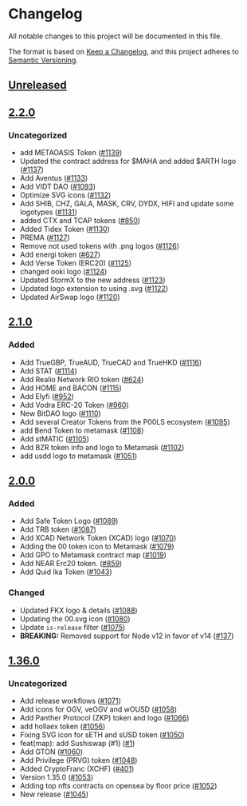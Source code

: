 # Changelog
All notable changes to this project will be documented in this file.

The format is based on [Keep a Changelog](https://keepachangelog.com/en/1.0.0/),
and this project adheres to [Semantic Versioning](https://semver.org/spec/v2.0.0.html).

## [Unreleased]

## [2.2.0]
### Uncategorized
- add METAOASIS Token ([#1139](https://github.com/MetaMask/contract-metadata/pull/1139))
- Updated the contract address for $MAHA and added $ARTH logo ([#1137](https://github.com/MetaMask/contract-metadata/pull/1137))
- Add Aventus ([#1133](https://github.com/MetaMask/contract-metadata/pull/1133))
- Add VIDT DAO ([#1093](https://github.com/MetaMask/contract-metadata/pull/1093))
- Optimize SVG icons ([#1132](https://github.com/MetaMask/contract-metadata/pull/1132))
- Add SHIB, CHZ, GALA, MASK, CRV, DYDX, HIFI and update some logotypes ([#1131](https://github.com/MetaMask/contract-metadata/pull/1131))
- added CTX and TCAP tokens ([#850](https://github.com/MetaMask/contract-metadata/pull/850))
- Added Tidex Token ([#1130](https://github.com/MetaMask/contract-metadata/pull/1130))
- PREMA ([#1127](https://github.com/MetaMask/contract-metadata/pull/1127))
- Remove not used tokens with .png logos ([#1126](https://github.com/MetaMask/contract-metadata/pull/1126))
- Add energi token ([#627](https://github.com/MetaMask/contract-metadata/pull/627))
- Add Verse Token (ERC20) ([#1125](https://github.com/MetaMask/contract-metadata/pull/1125))
- changed ooki logo ([#1124](https://github.com/MetaMask/contract-metadata/pull/1124))
- Updated StormX to the new address ([#1123](https://github.com/MetaMask/contract-metadata/pull/1123))
- Updated logo extension to using .svg ([#1122](https://github.com/MetaMask/contract-metadata/pull/1122))
- Updated AirSwap logo ([#1120](https://github.com/MetaMask/contract-metadata/pull/1120))

## [2.1.0]
### Added
- Add TrueGBP, TrueAUD, TrueCAD and TrueHKD ([#1116](https://github.com/MetaMask/contract-metadata/pull/1116))
- Add STAT ([#1114](https://github.com/MetaMask/contract-metadata/pull/1114))
- Add Realio Network RIO token ([#624](https://github.com/MetaMask/contract-metadata/pull/624))
- Add HOME and BACON ([#1115](https://github.com/MetaMask/contract-metadata/pull/1115))
- Add Elyfi ([#952](https://github.com/MetaMask/contract-metadata/pull/952))
- Add Vodra ERC-20 Token ([#960](https://github.com/MetaMask/contract-metadata/pull/960))
- New BitDAO logo ([#1110](https://github.com/MetaMask/contract-metadata/pull/1110))
- Add several Creator Tokens from the P00LS ecosystem ([#1095](https://github.com/MetaMask/contract-metadata/pull/1095))
- add Bend Token to metamask ([#1108](https://github.com/MetaMask/contract-metadata/pull/1108))
- Add stMATIC ([#1105](https://github.com/MetaMask/contract-metadata/pull/1105))
- Add BZR token info and logo to Metamask ([#1102](https://github.com/MetaMask/contract-metadata/pull/1102))
- add usdd logo to metamask ([#1051](https://github.com/MetaMask/contract-metadata/pull/1051))

## [2.0.0]
### Added
- Add Safe Token Logo  ([#1089](https://github.com/MetaMask/contract-metadata/pull/1089))
- Add TRB token ([#1087](https://github.com/MetaMask/contract-metadata/pull/1087))
- Add XCAD Network Token (XCAD) logo  ([#1070](https://github.com/MetaMask/contract-metadata/pull/1070))
- Adding the 00 token icon to Metamask ([#1079](https://github.com/MetaMask/contract-metadata/pull/1079))
- Add GPO to Metamask contract map ([#1019](https://github.com/MetaMask/contract-metadata/pull/1019))
- Add NEAR Erc20 token. ([#859](https://github.com/MetaMask/contract-metadata/pull/859))
- Add Quid Ika Token ([#1043](https://github.com/MetaMask/contract-metadata/pull/1043))

### Changed
- Updated FKX logo & details ([#1088](https://github.com/MetaMask/contract-metadata/pull/1088))
- Updating the 00.svg icon ([#1080](https://github.com/MetaMask/contract-metadata/pull/1080))
- Update `is-release` filter ([#1075](https://github.com/MetaMask/contract-metadata/pull/1075))
- **BREAKING:** Removed support for Node v12 in favor of v14 ([#137](https://github.com/MetaMask/eth-json-rpc-middleware/pull/137))

## [1.36.0]
### Uncategorized
- Add release workflows ([#1071](https://github.com/MetaMask/contract-metadata/pull/1071))
- Add icons for OGV, veOGV and wOUSD ([#1058](https://github.com/MetaMask/contract-metadata/pull/1058))
- Add Panther Protocol (ZKP) token and logo ([#1066](https://github.com/MetaMask/contract-metadata/pull/1066))
- add hollaex token ([#1056](https://github.com/MetaMask/contract-metadata/pull/1056))
- Fixing SVG icon for sETH and sUSD token ([#1050](https://github.com/MetaMask/contract-metadata/pull/1050))
- feat(map): add Sushiswap (#1) ([#1](https://github.com/MetaMask/contract-metadata/pull/1))
- Add GTON ([#1060](https://github.com/MetaMask/contract-metadata/pull/1060))
- Add Privilege (PRVG) token ([#1048](https://github.com/MetaMask/contract-metadata/pull/1048))
- Added CryptoFranc (XCHF) ([#401](https://github.com/MetaMask/contract-metadata/pull/401))
- Version 1.35.0 ([#1053](https://github.com/MetaMask/contract-metadata/pull/1053))
- Adding top nfts contracts on opensea by floor price ([#1052](https://github.com/MetaMask/contract-metadata/pull/1052))
- New release ([#1045](https://github.com/MetaMask/contract-metadata/pull/1045))

[Unreleased]: https://github.com/MetaMask/contract-metadata/compare/v2.2.0...HEAD
[2.2.0]: https://github.com/MetaMask/contract-metadata/compare/v2.1.0...v2.2.0
[2.1.0]: https://github.com/MetaMask/contract-metadata/compare/v2.0.0...v2.1.0
[2.0.0]: https://github.com/MetaMask/contract-metadata/compare/v1.36.0...v2.0.0
[1.36.0]: https://github.com/MetaMask/contract-metadata/releases/tag/v1.36.0
